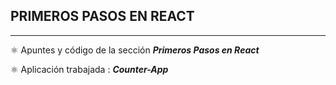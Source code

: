 ## PRIMEROS PASOS EN REACT

------------

⚛️ Apuntes y código de la sección ***Primeros Pasos en React***

⚛️ Aplicación trabajada : ***Counter-App***
